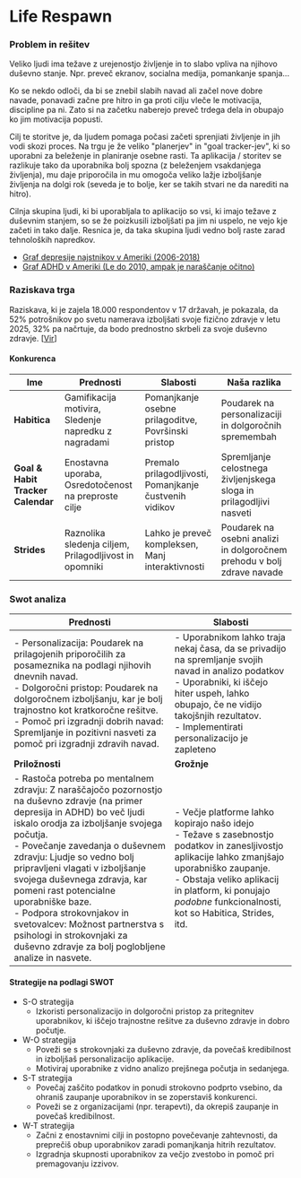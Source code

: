 
# Life Respawn

### Problem in rešitev
Veliko ljudi ima težave z urejenostjo življenje in to slabo vpliva na njihovo duševno stanje. Npr. preveč ekranov, socialna medija, pomankanje spanja...

Ko se nekdo odloči, da bi se znebil slabih navad ali začel nove dobre navade, ponavadi začne pre hitro in ga proti cilju vleče le motivacija, discipline pa ni. Zato si na začetku naberejo preveč trdega dela in obupajo ko jim motivacija popusti.

Cilj te storitve je, da ljudem pomaga počasi začeti sprenjiati življenje in jih vodi skozi proces. Na trgu je že veliko "planerjev" in "goal tracker-jev", ki so uporabni za beleženje in planiranje osebne rasti. Ta aplikacija / storitev se razlikuje tako da uporabnika bolj spozna (z beleženjem vsakdanjega življenja), mu daje priporočila in mu omogoča veliko lažje izboljšanje življenja na dolgi rok (seveda je to bolje, ker se takih stvari ne da narediti na hitro).

Cilnja skupina ljudi, ki bi uporabljala to aplikacijo so vsi, ki imajo težave z duševnim stanjem, so se že poizkusili izboljšati pa jim ni uspelo, ne vejo kje začeti in tako dalje. Resnica je, da taka skupina ljudi vedno bolj raste zarad tehnoloških napredkov.



- [Graf depresije najstnikov v Ameriki (2006-2018)](https://www.statista.com/chart/20052/share-of-us-teenagers-experiencing-depressive-episodes-and-receiving-treatment/)
- [Graf ADHD v Ameriki (Le do 2010, ampak je naraščanje očitno)](https://journals.sagepub.com/cms/10.1177/1087054717698815/asset/5d3415aa-a2c1-4ff1-b71e-24925e72a709/assets/images/large/10.1177_1087054717698815-fig4.jpg)

### Raziskava trga
 Raziskava, ki je zajela 18.000 respondentov v 17 državah, je pokazala, da 52% potrošnikov po svetu namerava izboljšati svoje fizično zdravje v letu 2025, 32% pa načrtuje, da bodo prednostno skrbeli za svoje duševno zdravje. [[Vir](https://business.yougov.com/content/51276-2025-new-year-resolutions-health-wealth-and-family-time-top-global-priorities?utm_source=chatgpt.com)]

#### Konkurenca
| Ime             | Prednosti                                                                 | Slabosti                                                              | Naša razlika                                                                 |
|-----------------|---------------------------------------------------------------------------|-----------------------------------------------------------------------|----------------------------------------------------------------------------|
| **Habitica**    | Gamifikacija motivira, Sledenje napredku z nagradami            | Pomanjkanje osebne prilagoditve, Površinski pristop          | Poudarek na personalizaciji in dolgoročnih spremembah                   |
| **Goal & Habit Tracker Calendar** | Enostavna uporaba, Osredotočenost na preproste cilje      | Premalo prilagodljivosti, Pomanjkanje čustvenih vidikov      | Spremljanje celostnega življenjskega sloga in prilagodljivi nasveti    |
| **Strides**     | Raznolika sledenja ciljem, Prilagodljivost in opomniki           | Lahko je preveč kompleksen, Manj interaktivnosti             | Poudarek na osebni analizi in dolgoročnem prehodu v bolj zdrave navade |


### Swot analiza

| **Prednosti** | **Slabosti** |
|-------------|----------------|
| - Personalizacija: Poudarek na prilagojenih priporočilih za posameznika na podlagi njihovih dnevnih navad.	<br> - Dolgoročni pristop: Poudarek na dolgoročnem izboljšanju, kar je bolj trajnostno kot kratkoročne rešitve. <br> - Pomoč pri izgradnji dobrih navad: Spremljanje in pozitivni nasveti za pomoč pri izgradnji zdravih navad.   |  - Uporabnikom lahko traja nekaj časa, da se privadijo na spremljanje svojih navad in analizo podatkov <br> - Uporabniki, ki iščejo hiter uspeh, lahko obupajo, če ne vidijo takojšnjih rezultatov. <br> - Implementirati personalizacijo je zapleteno |
| **Priložnosti** | **Grožnje** |
|  - Rastoča potreba po mentalnem zdravju: Z naraščajočo pozornostjo na duševno zdravje (na primer depresija in ADHD) bo več ljudi iskalo orodja za izboljšanje svojega počutja. <br> - Povečanje zavedanja o duševnem zdravju: Ljudje so vedno bolj pripravljeni vlagati v izboljšanje svojega duševnega zdravja, kar pomeni rast potencialne uporabniške baze. <br> - Podpora strokovnjakov in svetovalcev: Možnost partnerstva s psihologi in strokovnjaki za duševno zdravje za bolj poglobljene analize in nasvete.    |  - Večje platforme lahko kopirajo našo idejo <br> - Težave s zasebnostjo podatkov in zanesljivostjo aplikacije lahko zmanjšajo uporabniško zaupanje. <br> - Obstaja veliko aplikacij in platform, ki ponujajo <i>podobne</i> funkcionalnosti, kot so Habitica, Strides, itd.  |

#### Strategije na podlagi SWOT

<ul>
 <li>S-O strategija<ul>
  <li>Izkoristi personalizacijo in dolgoročni pristop za pritegnitev uporabnikov, ki iščejo trajnostne rešitve za duševno zdravje in dobro počutje.</li>
 </ul></li>
 <li>W-O strategija<ul>
  <li>Poveži se s strokovnjaki za duševno zdravje, da povečaš kredibilnost in izboljšaš personalizacijo aplikacije.</li>
  <li>Motiviraj uporabnike z vidno analizo prejšnega počutja in sedanjega.</li>
 </ul></li>
 <li>S-T strategija<ul>
  <li>Povečaj zaščito podatkov in ponudi strokovno podprto vsebino, da ohraniš zaupanje uporabnikov in se zoperstaviš konkurenci.</li>
  <li>Poveži se z organizacijami (npr. terapevti), da okrepiš zaupanje in povečaš kredibilnost.</li>
 </ul></li>
 <li>W-T strategija<ul>
  <li>Začni z enostavnimi cilji in postopno povečevanje zahtevnosti, da preprečiš obup uporabnikov zaradi pomanjkanja hitrih rezultatov.</li>
  <li>Izgradnja skupnosti uporabnikov za večjo zvestobo in pomoč pri premagovanju izzivov.</li>
 </ul></li>
</ul>
